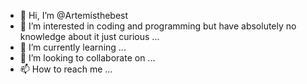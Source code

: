 - 👋 Hi, I’m @Artemisthebest
- 👀 I’m interested in coding and programming but have absolutely no knowledge about it just curious ...
- 🌱 I’m currently learning ...
- 💞️ I’m looking to collaborate on ...
- 📫 How to reach me ...

<!---
Artemisthebest/Artemisthebest is a ✨ special ✨ repository because its `README.md` (this file) appears on your GitHub profile.
You can click the Preview link to take a look at your changes.
--->
